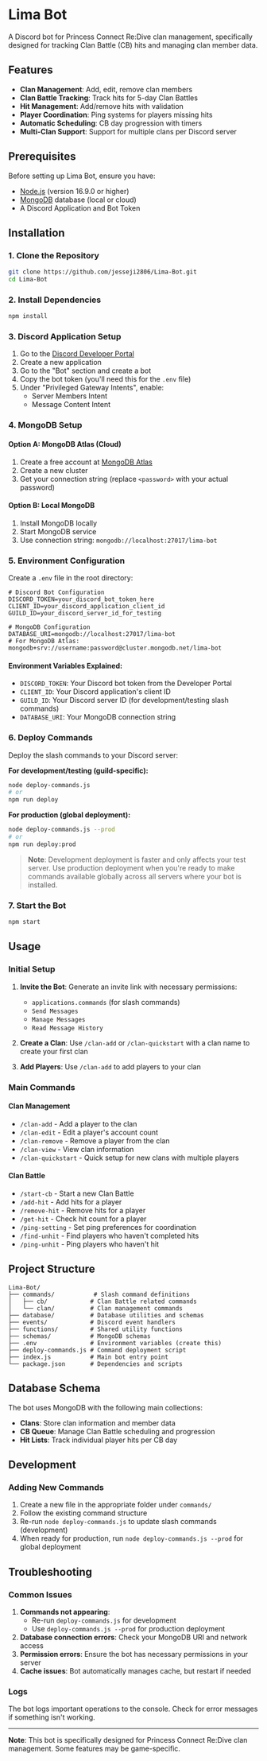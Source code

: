 # Lima Bot
A Discord bot for Princess Connect Re:Dive clan management, specifically designed for tracking Clan Battle (CB) hits and managing clan member data.

## Features

- **Clan Management**: Add, edit, remove clan members
- **Clan Battle Tracking**: Track hits for 5-day Clan Battles
- **Hit Management**: Add/remove hits with validation
- **Player Coordination**: Ping systems for players missing hits
- **Automatic Scheduling**: CB day progression with timers
- **Multi-Clan Support**: Support for multiple clans per Discord server

## Prerequisites

Before setting up Lima Bot, ensure you have:

- [Node.js](https://nodejs.org/) (version 16.9.0 or higher)
- [MongoDB](https://www.mongodb.com/) database (local or cloud)
- A Discord Application and Bot Token

## Installation

### 1. Clone the Repository

```bash
git clone https://github.com/jesseji2806/Lima-Bot.git
cd Lima-Bot
```

### 2. Install Dependencies

```bash
npm install
```

### 3. Discord Application Setup

1. Go to the [Discord Developer Portal](https://discord.com/developers/applications)
2. Create a new application
3. Go to the "Bot" section and create a bot
4. Copy the bot token (you'll need this for the `.env` file)
5. Under "Privileged Gateway Intents", enable:
   - Server Members Intent
   - Message Content Intent

### 4. MongoDB Setup

#### Option A: MongoDB Atlas (Cloud)
1. Create a free account at [MongoDB Atlas](https://www.mongodb.com/cloud/atlas)
2. Create a new cluster
3. Get your connection string (replace `<password>` with your actual password)

#### Option B: Local MongoDB
1. Install MongoDB locally
2. Start MongoDB service
3. Use connection string: `mongodb://localhost:27017/lima-bot`

### 5. Environment Configuration

Create a `.env` file in the root directory:

```env
# Discord Bot Configuration
DISCORD_TOKEN=your_discord_bot_token_here
CLIENT_ID=your_discord_application_client_id
GUILD_ID=your_discord_server_id_for_testing

# MongoDB Configuration
DATABASE_URI=mongodb://localhost:27017/lima-bot
# For MongoDB Atlas: mongodb+srv://username:password@cluster.mongodb.net/lima-bot

```

#### Environment Variables Explained:

- `DISCORD_TOKEN`: Your Discord bot token from the Developer Portal
- `CLIENT_ID`: Your Discord application's client ID
- `GUILD_ID`: Your Discord server ID (for development/testing slash commands)
- `DATABASE_URI`: Your MongoDB connection string

### 6. Deploy Commands

Deploy the slash commands to your Discord server:

**For development/testing (guild-specific):**
```bash
node deploy-commands.js
# or
npm run deploy
```

**For production (global deployment):**
```bash
node deploy-commands.js --prod
# or
npm run deploy:prod
```

> **Note**: Development deployment is faster and only affects your test server. Use production deployment when you're ready to make commands available globally across all servers where your bot is installed.

### 7. Start the Bot

```bash
npm start
```

## Usage

### Initial Setup

1. **Invite the Bot**: Generate an invite link with necessary permissions:
   - `applications.commands` (for slash commands)
   - `Send Messages`
   - `Manage Messages`
   - `Read Message History`

2. **Create a Clan**: Use `/clan-add` or `/clan-quickstart` with a clan name to create your first clan

3. **Add Players**: Use `/clan-add` to add players to your clan

### Main Commands

#### Clan Management
- `/clan-add` - Add a player to the clan
- `/clan-edit` - Edit a player's account count
- `/clan-remove` - Remove a player from the clan
- `/clan-view` - View clan information
- `/clan-quickstart` - Quick setup for new clans with multiple players

#### Clan Battle
- `/start-cb` - Start a new Clan Battle
- `/add-hit` - Add hits for a player
- `/remove-hit` - Remove hits for a player
- `/get-hit` - Check hit count for a player
- `/ping-setting` - Set ping preferences for coordination
- `/find-unhit` - Find players who haven't completed hits
- `/ping-unhit` - Ping players who haven't hit

## Project Structure

```
Lima-Bot/
├── commands/           # Slash command definitions
│   ├── cb/            # Clan Battle related commands
│   └── clan/          # Clan management commands
├── database/          # Database utilities and schemas
├── events/            # Discord event handlers
├── functions/         # Shared utility functions
├── schemas/           # MongoDB schemas
├── .env               # Environment variables (create this)
├── deploy-commands.js # Command deployment script
├── index.js           # Main bot entry point
└── package.json       # Dependencies and scripts
```

## Database Schema

The bot uses MongoDB with the following main collections:

- **Clans**: Store clan information and member data
- **CB Queue**: Manage Clan Battle scheduling and progression
- **Hit Lists**: Track individual player hits per CB day

## Development

### Adding New Commands

1. Create a new file in the appropriate folder under `commands/`
2. Follow the existing command structure
3. Re-run `node deploy-commands.js` to update slash commands (development)
4. When ready for production, run `node deploy-commands.js --prod` for global deployment

## Troubleshooting

### Common Issues

1. **Commands not appearing**: 
   - Re-run `deploy-commands.js` for development
   - Use `deploy-commands.js --prod` for production deployment
2. **Database connection errors**: Check your MongoDB URI and network access
3. **Permission errors**: Ensure the bot has necessary permissions in your server
4. **Cache issues**: Bot automatically manages cache, but restart if needed

### Logs

The bot logs important operations to the console. Check for error messages if something isn't working.

---

**Note**: This bot is specifically designed for Princess Connect Re:Dive clan management. Some features may be game-specific.

